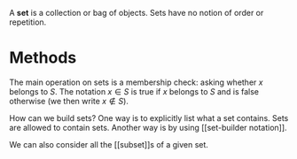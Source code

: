 A **set** is a collection or bag of objects. Sets have no notion of order or repetition. 

# Methods

The main operation on sets is a membership check: asking whether $x$ belongs to $S$. The notation $x \in S$ is true if $x$ belongs to $S$ and is false otherwise (we then write $x \not\in S$). 

How can we build sets? One way is to explicitly list what a set contains. Sets are allowed to contain sets. Another way is by using [[set-builder notation]].

We can also consider all the [[subset]]s of a given set.